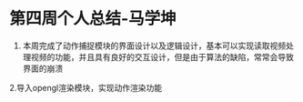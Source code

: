 ﻿# 第四周个人总结-马学坤

1. 本周完成了动作捕捉模块的界面设计以及逻辑设计，基本可以实现读取视频处理视频的功能，并且具有良好的交互设计，但是由于算法的缺陷，常常会导致界面的崩溃

2.导入opengl渲染模块，实现动作渲染功能
